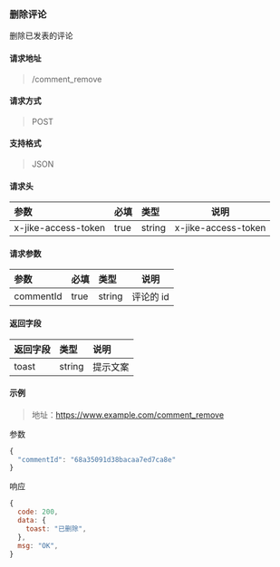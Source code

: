 ### 删除评论

删除已发表的评论

#### 请求地址

> /comment_remove

#### 请求方式

> POST

#### 支持格式

> JSON

#### 请求头

| 参数                | 必填 | 类型   | 说明                |
| :------------------ | :--- | :----- | ------------------- |
| x-jike-access-token | true | string | x-jike-access-token |

#### 请求参数

| 参数             | 必填  | 类型   | 说明                                                         |
| :--------------- | :---- | :----- | ------------------------------------------------------------ |
| commentId             | true  | string | 评论的 id                                               |

#### 返回字段

| 返回字段   | 类型    | 说明               |
| :--------- | :------ | :----------------- |
| toast     | string  | 提示文案     |


#### 示例

> 地址：https://www.example.com/comment_remove

参数

```javascript
{
  "commentId": "68a35091d38bacaa7ed7ca8e"
}
```

响应

```javascript
{
  code: 200,
  data: {
    toast: "已删除",
  },
  msg: "OK",
}
```